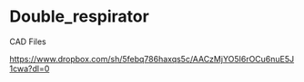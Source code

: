 # Double_respirator

CAD Files

https://www.dropbox.com/sh/5febq786haxqs5c/AACzMjYO5I6rOCu6nuE5J1cwa?dl=0
